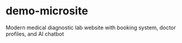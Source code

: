 # demo-microsite
Modern medical diagnostic lab website with booking system, doctor profiles, and AI chatbot
